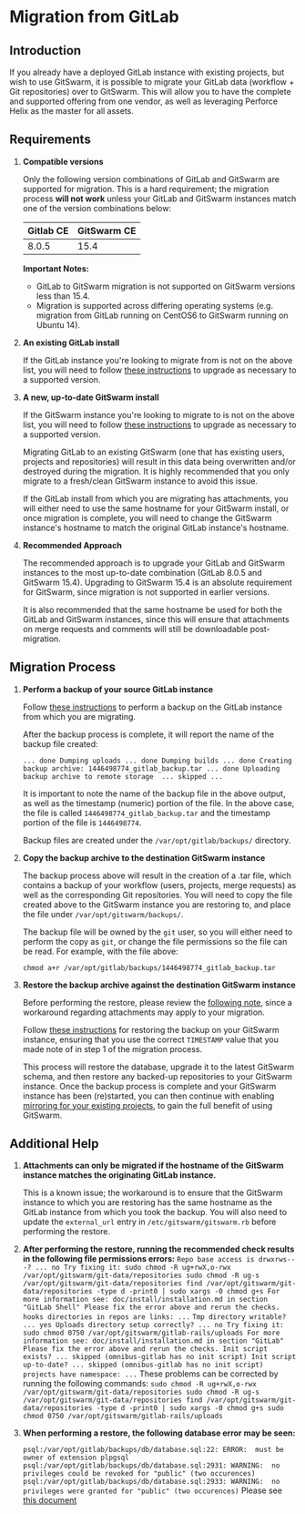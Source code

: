 # Migration from GitLab

## Introduction

If you already have a deployed GitLab instance with existing projects, but wish
to use GitSwarm, it is possible to migrate your GitLab data (workflow + Git
repositories) over to GitSwarm. This will allow you to have the complete and
supported offering from one vendor, as well as leveraging Perforce Helix as the
master for all assets.

## Requirements

1.  **Compatible versions**

    Only the following version combinations of GitLab and GitSwarm are supported
    for migration. This is a hard requirement; the migration process **will
    not work** unless your GitLab and GitSwarm instances match one of the
    version combinations below:

    |Gitlab CE|GitSwarm CE|
    |---|---|
    |8.0.5|15.4|

    **Important Notes:**
    * GitLab to GitSwarm migration is not supported on GitSwarm versions less
      than 15.4.
    * Migration is supported across differing operating systems (e.g. migration
      from GitLab running on CentOS6 to GitSwarm running on Ubuntu 14).

1.  **An existing GitLab install**

    If the GitLab instance you're looking to migrate from is not on the above
    list, you will need to follow
    [these instructions](/help/update/README.md) to upgrade as necessary to a
    supported version.

1.  **A new, up-to-date GitSwarm install**

    If the GitSwarm instance you're looking to migrate to is not on the above
    list, you will need to follow [these instructions](/help/update/README.md)
    to upgrade as necessary to a supported version.

    Migrating GitLab to an existing GitSwarm (one that has existing users,
    projects and repositories) will result in this data being overwritten and/or
    destroyed during the migration. It is highly recommended that you only
    migrate to a fresh/clean GitSwarm instance to avoid this issue.

    If the GitLab install from which you are migrating has attachments, you will
    either need to use the same hostname for your GitSwarm install, or once
    migration is complete, you will need to change the GitSwarm instance's
    hostname to match the original GitLab instance's hostname.

1.  **Recommended Approach**

    The recommended approach is to upgrade your GitLab and GitSwarm instances to
    the most up-to-date combination (GitLab 8.0.5 and GitSwarm 15.4). Upgrading
    to GitSwarm 15.4 is an absolute requirement for GitSwarm, since migration
    is not supported in earlier versions.

    It is also recommended that the same hostname be used for both the GitLab
    and GitSwarm instances, since this will ensure that attachments on
    merge requests and comments will still be downloadable post-migration.

## Migration Process

1. **Perform a backup of your source GitLab instance**

    Follow
    [these instructions](http://doc.gitlab.com/ce/raketasks/backup_restore.html)
    to perform a backup on the GitLab instance from which you are migrating.

    After the backup process is complete, it will report the name of the backup
    file created:

    `...
     done
     Dumping uploads ...
     done
     Dumping builds ...
     done
     Creating backup archive: 1446498774_gitlab_backup.tar ... done
     Uploading backup archive to remote storage  ... skipped
     ...
    `

    It is important to note the name of the backup file in the above output, as
    well as the timestamp (numeric) portion of the file. In the above case, the
    file is called `1446498774_gitlab_backup.tar` and the timestamp portion
    of the file is `1446498774`.

    Backup files are created under the `/var/opt/gitlab/backups/` directory.

1. **Copy the backup archive to the destination GitSwarm instance**

    The backup process above will result in the creation of a .tar file, which
    contains a backup of your workflow (users, projects, merge requests) as well
    as the corresponding Git repositories. You will need to copy the file
    created above to the GitSwarm instance you are restoring to, and place the
    file under `/var/opt/gitswarm/backups/`.

    The backup file will be owned by the `git` user, so you will either need to
    perform the copy as `git`, or change the file permissions so the file can be
    read. For example, with the file above:

    `chmod a+r /var/opt/gitlab/backups/1446498774_gitlab_backup.tar`

1. **Restore the backup archive against the destination GitSwarm instance**

    Before performing the restore, please review the
    [following note](#additional-help), since a workaround regarding attachments
    may apply to your migration.

    Follow [these instructions](/help/raketasks/backup_restore.md#omnibus-installations)
    for restoring the backup on your GitSwarm instance, ensuring that you use
    the correct `TIMESTAMP` value that you made note of in step 1 of the
    migration process.

    This process will restore the database, upgrade it to the latest GitSwarm
    schema, and then restore any backed-up repositories to your GitSwarm
    instance. Once the backup process is complete and your GitSwarm instance has
    been (re)started, you can then continue with enabling
    [mirroring for your existing projects](/help/workflow/importing/import_from_gitfusion.md),
    to gain the full benefit of using GitSwarm.

## Additional Help

1. **Attachments can only be migrated if the hostname of the GitSwarm instance
     matches the originating GitLab instance.**

    This is a known issue; the workaround is to ensure that the GitSwarm
    instance to which you are restoring has the same hostname as the GitLab
    instance from which you took the backup. You will also need to update the
    `external_url` entry in `/etc/gitswarm/gitswarm.rb` before performing the
    restore.

1. **After performing the restore, running the recommended check results in the
     following file permissions errors:**
    `
    Repo base access is drwxrws---? ... no
      Try fixing it:
      sudo chmod -R ug+rwX,o-rwx /var/opt/gitswarm/git-data/repositories
      sudo chmod -R ug-s /var/opt/gitswarm/git-data/repositories
      find /var/opt/gitswarm/git-data/repositories -type d -print0 | sudo xargs -0 chmod g+s
      For more information see:
      doc/install/installation.md in section "GitLab Shell"
      Please fix the error above and rerun the checks.
    hooks directories in repos are links: ...
    `
    `
    Tmp directory writable? ... yes
    Uploads directory setup correctly? ... no
      Try fixing it:
      sudo chmod 0750 /var/opt/gitswarm/gitlab-rails/uploads
      For more information see:
      doc/install/installation.md in section "GitLab"
      Please fix the error above and rerun the checks.
    Init script exists? ... skipped (omnibus-gitlab has no init script)
    Init script up-to-date? ... skipped (omnibus-gitlab has no init script)
    projects have namespace: ...
    `
    These problems can be corrected by running the following commands:
    `
    sudo chmod -R ug+rwX,o-rwx /var/opt/gitswarm/git-data/repositories
    sudo chmod -R ug-s /var/opt/gitswarm/git-data/repositories
    find /var/opt/gitswarm/git-data/repositories -type d -print0 | sudo xargs -0 chmod g+s
    sudo chmod 0750 /var/opt/gitswarm/gitlab-rails/uploads
    `

1.  **When performing a restore, the following database error may be seen:**

    `
    psql:/var/opt/gitlab/backups/db/database.sql:22: ERROR:  must be owner of extension plpgsql
    psql:/var/opt/gitlab/backups/db/database.sql:2931: WARNING:  no privileges could be revoked for "public" (two occurences)
    psql:/var/opt/gitlab/backups/db/database.sql:2933: WARNING:  no privileges were granted for "public" (two occurences)
    `
    Please see [this document](/help/raketasks/backup_restore.md#restoring-database-backup-using-omnibus-packages-outputs-warnings)


